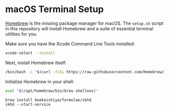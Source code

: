 # macOS Terminal Setup

[Homebrew](https://brew.sh/) is the missing package manager for macOS. The `setup.sh` script in this repository will install Homebrew and a suite of essential terminal utilities for you.

Make sure you have the Xcode Command Line Tools installed:  
```sh
xcode-select --install
```

Next, install Homebrew itself:  
```sh
/bin/bash -c "$(curl -fsSL https://raw.githubusercontent.com/Homebrew/install/HEAD/install.sh)"
```

Initialize Homebrew in your shell:  
```sh
eval "$(/opt/homebrew/bin/brew shellenv)"
```

```
brew install koekeishiya/formulae/skhd
skhd --start-service
```
